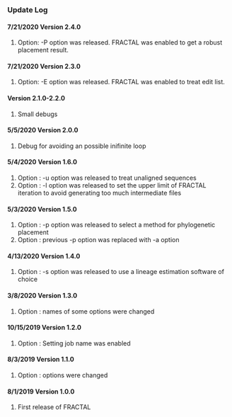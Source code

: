 ### Update Log

<h4> 7/21/2020 Version 2.4.0 </h4>

1. Option: -P option was released. FRACTAL was enabled to get a robust placement result.

<h4> 7/21/2020 Version 2.3.0 </h4>

1. Option: -E option was released. FRACTAL was enabled to treat edit list.

<h4> Version 2.1.0-2.2.0 </h4>

1. Small debugs

<h4> 5/5/2020 Version 2.0.0 </h4>

1. Debug for avoiding an possible inifinite loop

<h4> 5/4/2020 Version 1.6.0 </h4>

1. Option : -u option was released to treat unaligned sequences
2. Option : -l option was released to set the upper limit of FRACTAL iteration to avoid generating too much intermediate files

<h4> 5/3/2020 Version 1.5.0 </h4>

1. Option : -p option was released to select a method for phylogenetic placement
2. Option : previous -p option was replaced with -a option

<h4> 4/13/2020 Version 1.4.0 </h4>

1. Option : -s option was released to use a lineage estimation software of choice

<h4> 3/8/2020 Version 1.3.0 </h4>

1. Option : names of some options were changed

<h4> 10/15/2019 Version 1.2.0 </h4>

1. Option : Setting job name was enabled

<h4> 8/3/2019 Version 1.1.0 </h4>

1. Option : options were changed

<h4> 8/1/2019 Version 1.0.0 </h4>

1. First release of FRACTAL